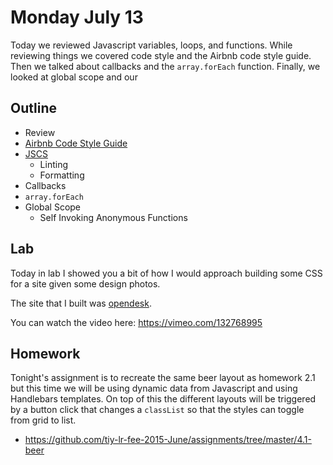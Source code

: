 # Monday July 13

Today we reviewed Javascript variables, loops, and functions.
While reviewing things we covered code style and the Airbnb code style guide.
Then we talked about callbacks and the `array.forEach` function.
Finally, we looked at global scope and our 


## Outline

* Review
* [Airbnb Code Style Guide](https://github.com/airbnb/javascript)
* [JSCS](jscs.html)
    - Linting
    - Formatting
* Callbacks
* `array.forEach`
* Global Scope
    - Self Invoking Anonymous Functions

## Lab

Today in lab I showed you a bit of how I would approach building some CSS for a site given some design photos.

The site that I built was [opendesk](http://opendesk.cc/).


You can watch the video here: https://vimeo.com/132768995

## Homework

Tonight's assignment is to recreate the same beer layout as homework 2.1 but this time we will be using dynamic data from Javascript and using Handlebars templates.
On top of this the different layouts will be triggered by a button click that changes a `classList` so that the styles can toggle from grid to list.

* https://github.com/tiy-lr-fee-2015-June/assignments/tree/master/4.1-beer
